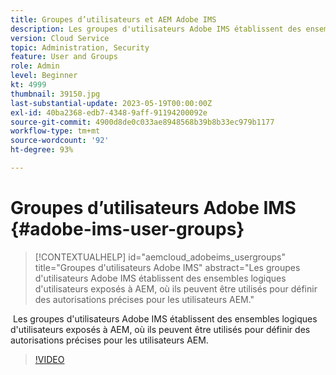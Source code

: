```yaml
---
title: Groupes d’utilisateurs et AEM Adobe IMS
description: Les groupes d'utilisateurs Adobe IMS établissent des ensembles logiques d'utilisateurs exposés à AEM, où ils peuvent être utilisés pour définir des autorisations précises pour les utilisateurs AEM.
version: Cloud Service
topic: Administration, Security
feature: User and Groups
role: Admin
level: Beginner
kt: 4999
thumbnail: 39150.jpg
last-substantial-update: 2023-05-19T00:00:00Z
exl-id: 40ba2368-edb7-4348-9aff-91194200092e
source-git-commit: 4900d8de0c033ae8948568b39b8b33ec979b1177
workflow-type: tm+mt
source-wordcount: '92'
ht-degree: 93%

---
```


# Groupes d’utilisateurs Adobe IMS {#adobe-ims-user-groups}

>[!CONTEXTUALHELP]
>id="aemcloud_adobeims_usergroups"
>title="Groupes d&#39;utilisateurs Adobe IMS"
>abstract="Les groupes d&#39;utilisateurs Adobe IMS établissent des ensembles logiques d&#39;utilisateurs exposés à AEM, où ils peuvent être utilisés pour définir des autorisations précises pour les utilisateurs AEM."

 Les groupes d&#39;utilisateurs Adobe IMS établissent des ensembles logiques d&#39;utilisateurs exposés à AEM, où ils peuvent être utilisés pour définir des autorisations précises pour les utilisateurs AEM.

>[!VIDEO](https://video.tv.adobe.com/v/39150?quality=12&learn=on)
